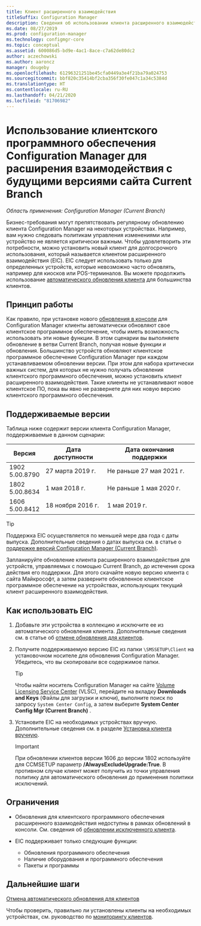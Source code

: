 ```yaml
---
title: Клиент расширенного взаимодействия
titleSuffix: Configuration Manager
description: Сведения об использовании клиента расширенного взаимодействия для долгосрочной поддержки статического клиента Configuration Manager с сайтом Current Branch.
ms.date: 08/27/2019
ms.prod: configuration-manager
ms.technology: configmgr-core
ms.topic: conceptual
ms.assetid: 600086d5-bd9e-4ac1-8ace-c7a62de80dc2
author: aczechowski
ms.author: aaroncz
manager: dougeby
ms.openlocfilehash: 61296321251be45cfa0449a3e4f21ba79a024753
ms.sourcegitcommit: bbf820c35414bf2cba356f30fe047c1a34c5384d
ms.translationtype: HT
ms.contentlocale: ru-RU
ms.lasthandoff: 04/21/2020
ms.locfileid: "81706982"
---
```

# <a name="use-the-configuration-manager-client-software-for-extended-interoperability-with-future-versions-of-a-current-branch-site"></a>Использование клиентского программного обеспечения Configuration Manager для расширения взаимодействия с будущими версиями сайта Current Branch

*Область применения: Configuration Manager (Current Branch)*  

Бизнес-требования могут препятствовать регулярному обновлению клиента Configuration Manager на некоторых устройствах. Например, вам нужно следовать политикам управления изменениями или устройство не является критически важным. Чтобы удовлетворить эти потребности, можно установить новый клиент для долгосрочного использования, который называется клиентом расширенного взаимодействия (EIC). EIC следует использовать только для определенных устройств, которые невозможно часто обновлять, например для киосков или POS-терминалов. Вы можете продолжить использование [автоматического обновления клиента](../clients/manage/upgrade/upgrade-clients-for-windows-computers.md#bkmk_autoupdate) для большинства клиентов.

## <a name="how-it-works"></a>Принцип работы

Как правило, при установке нового [обновления в консоли](../servers/manage/install-in-console-updates.md) для Configuration Manager клиенты автоматически обновляют свое клиентское программное обеспечение, чтобы иметь возможность использовать эти новые функции. В этом сценарии вы выполняете обновление в ветви Current Branch, получая новые функции и обновления. Большинство устройств обновляют клиентское программное обеспечение Configuration Manager при каждом устанавливаемом обновлении версии. При этом для набора критически важных систем, для которых не нужно получать обновления клиентского программного обеспечения, можно установить клиент расширенного взаимодействия. Такие клиенты не устанавливают новое клиентское ПО, пока вы явно не развернете для них новую версию клиентского программного обеспечения.

## <a name="supported-versions"></a>Поддерживаемые версии

Таблица ниже содержит версии клиента Configuration Manager, поддерживаемые в данном сценарии:

| Версия | Дата доступности | Дата окончания поддержки |
|---------|---------|---------|
| 1902<br/>5.00.8790 | 27 марта 2019 г. | Не раньше 27 мая 2021 г. |
| 1802<br/>5.00.8634 | 1 мая 2018 г. | Не раньше 1 мая 2020 г. |
| 1606<br/>5.00.8412 | 18 ноября 2016 г. | 1 мая 2019 г. |

> [!TIP]  
> Поддержка EIC осуществляется по меньшей мере два года с даты выпуска. Дополнительные сведения о датах выпуска см. в статье о [поддержке версий Configuration Manager (Current Branch)](../servers/manage/current-branch-versions-supported.md).  

Запланируйте обновление клиента расширенного взаимодействия для устройств, управляемых с помощью Current Branch, до истечения срока действия его поддержки. Для этого скачайте новую версию клиента с сайта Майкрософт, а затем разверните обновленное клиентское программное обеспечение на устройствах, использующих текущий клиент расширенного взаимодействия.

## <a name="how-to-use-the-eic"></a>Как использовать EIC

1. Добавьте эти устройства в коллекцию и исключите ее из автоматического обновления клиента. Дополнительные сведения см. в статье об [отмене обновления для клиентов](../clients/manage/upgrade/exclude-clients-windows.md).  

1. Получите поддерживаемую версию EIC из папки `\SMSSETUP\Client` на установочном носителе для обновления Configuration Manager. Убедитесь, что вы скопировали все содержимое папки.  

    > [!TIP]  
    > Чтобы найти носитель Configuration Manager на сайте [Volume Licensing Service Center](https://www.microsoft.com/Licensing/servicecenter/Downloads/DownloadsAndKeys.aspx) (VLSC), перейдите на вкладку **Downloads and Keys** (Файлы для загрузки и ключи), выполните поиск по запросу `System Center Config`, а затем выберите **System Center Config Mgr (Current Branch)** .

1. Установите EIC на необходимых устройствах вручную. Дополнительные сведения см. в разделе [Установка клиента вручную](../clients/deploy/deploy-clients-to-windows-computers.md#BKMK_Manual).  

    > [!Important]  
    > При обновлении клиентов версии 1606 до версии 1802 используйте для CCMSETUP параметр **/AlwaysExcludeUpgrade:True**. В противном случае клиент может получить из точки управления политику для автоматического обновления до применения политики исключений.  

## <a name="limitations"></a>Ограничения

- Обновления для клиентского программного обеспечения расширенного взаимодействия недоступны в рамках обновлений в консоли. См. сведения об [обновлении исключенного клиента](../clients/manage/upgrade/exclude-clients-windows.md#bkmk_override).  

- EIC поддерживает только следующие функции:  

  - Обновления программного обеспечения  
  - Наличие оборудования и программного обеспечения
  - Пакеты и программы

## <a name="next-steps"></a>Дальнейшие шаги

[Отмена автоматического обновления для клиентов](../clients/manage/upgrade/exclude-clients-windows.md)

Чтобы проверить, правильно ли установлены клиенты на необходимых устройствах, см. руководство по [мониторингу клиентов](../clients/manage/monitor-clients.md).
